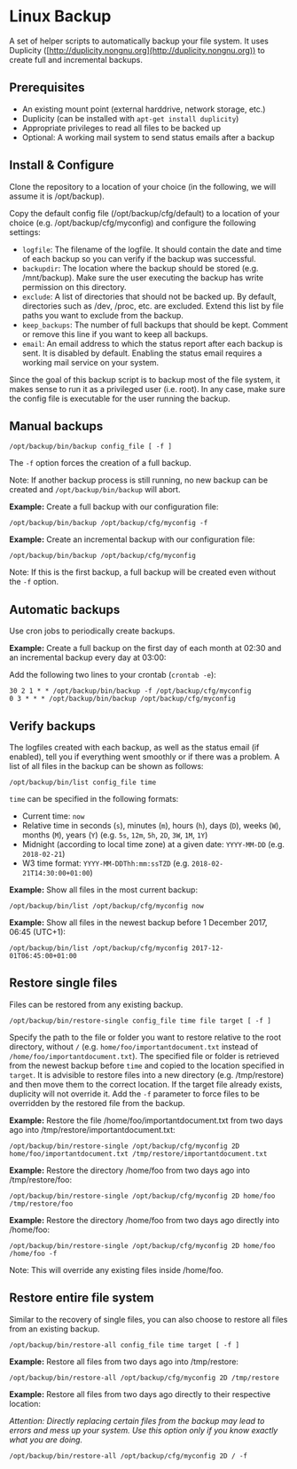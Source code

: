 # Linux Backup

A set of helper scripts to automatically backup your file system. It uses Duplicity ([http://duplicity.nongnu.org](http://duplicity.nongnu.org)) to create full and incremental backups.


## Prerequisites

- An existing mount point (external harddrive, network storage, etc.)
- Duplicity (can be installed with `apt-get install duplicity`)
- Appropriate privileges to read all files to be backed up
- Optional: A working mail system to send status emails after a backup


## Install & Configure

Clone the repository to a location of your choice (in the following, we will assume it is /opt/backup).

Copy the default config file (/opt/backup/cfg/default) to a location of your choice (e.g. /opt/backup/cfg/myconfig) and configure the following settings:

- `logfile`: The filename of the logfile. It should contain the date and time of each backup so you can verify if the backup was successful.
- `backupdir`: The location where the backup should be stored (e.g. /mnt/backup). Make sure the user executing the backup has write permission on this directory.
- `exclude`: A list of directories that should not be backed up. By default, directories such as /dev, /proc, etc. are excluded. Extend this list by file paths you want to exclude from the backup.
- `keep_backups`: The number of full backups that should be kept. Comment or remove this line if you want to keep all backups.
- `email`: An email address to which the status report after each backup is sent. It is disabled by default. Enabling the status email requires a working mail service on your system.

Since the goal of this backup script is to backup most of the file system, it makes sense to run it as a privileged user (i.e. root). In any case, make sure the config file is executable for the user running the backup.


## Manual backups

    /opt/backup/bin/backup config_file [ -f ]

The `-f` option forces the creation of a full backup.

Note: If another backup process is still running, no new backup can be created and `/opt/backup/bin/backup` will abort.

**Example:** Create a full backup with our configuration file:

    /opt/backup/bin/backup /opt/backup/cfg/myconfig -f

**Example:** Create an incremental backup with our configuration file:

    /opt/backup/bin/backup /opt/backup/cfg/myconfig

Note: If this is the first backup, a full backup will be created even without the `-f` option.

## Automatic backups

Use cron jobs to periodically create backups.

**Example:** Create a full backup on the first day of each month at 02:30 and an incremental backup every day at 03:00:

Add the following two lines to your crontab (`crontab -e`):

    30 2 1 * * /opt/backup/bin/backup -f /opt/backup/cfg/myconfig
    0 3 * * * /opt/backup/bin/backup /opt/backup/cfg/myconfig

## Verify backups

The logfiles created with each backup, as well as the status email (if enabled), tell you if everything went smoothly or if there was a problem. A list of all files in the backup can be shown as follows:

    /opt/backup/bin/list config_file time

`time` can be specified in the following formats: 

- Current time: `now`
- Relative time in seconds (`s`), minutes (`m`), hours (`h`), days (`D`), weeks (`W`), months (`M`), years (`Y`) (e.g. `5s`, `12m`, `5h`, `2D`, `3W`, `1M`, `1Y`)
- Midnight (according to local time zone) at a given date: `YYYY-MM-DD` (e.g. `2018-02-21`)
- W3 time format: `YYYY-MM-DDThh:mm:ssTZD` (e.g. `2018-02-21T14:30:00+01:00`)

**Example:** Show all files in the most current backup:

    /opt/backup/bin/list /opt/backup/cfg/myconfig now

**Example:** Show all files in the newest backup before 1 December 2017, 06:45 (UTC+1):

    /opt/backup/bin/list /opt/backup/cfg/myconfig 2017-12-01T06:45:00+01:00


## Restore single files

Files can be restored from any existing backup.

    /opt/backup/bin/restore-single config_file time file target [ -f ]

Specify the path to the file or folder you want to restore relative to the root directory, without `/` (e.g. `home/foo/importantdocument.txt` instead of `/home/foo/importantdocument.txt`). The specified file or folder is retrieved from the newest backup before `time` and copied to the location specified in `target`. It is advisible to restore files into a new directory (e.g. /tmp/restore) and then move them to the correct location. If the target file already exists, duplicity will not override it. Add the `-f` parameter to force files to be overridden by the restored file from the backup.

**Example:** Restore the file /home/foo/importantdocument.txt from two days ago into /tmp/restore/importantdocument.txt:

    /opt/backup/bin/restore-single /opt/backup/cfg/myconfig 2D home/foo/importantdocument.txt /tmp/restore/importantdocument.txt

**Example:** Restore the directory /home/foo from two days ago into /tmp/restore/foo:

    /opt/backup/bin/restore-single /opt/backup/cfg/myconfig 2D home/foo /tmp/restore/foo

**Example:** Restore the directory /home/foo from two days ago directly into /home/foo:

    /opt/backup/bin/restore-single /opt/backup/cfg/myconfig 2D home/foo /home/foo -f

Note: This will override any existing files inside /home/foo.


## Restore entire file system

Similar to the recovery of single files, you can also choose to restore all files from an existing backup. 

    /opt/backup/bin/restore-all config_file time target [ -f ]

**Example:** Restore all files from two days ago into /tmp/restore:

    /opt/backup/bin/restore-all /opt/backup/cfg/myconfig 2D /tmp/restore

**Example:** Restore all files from two days ago directly to their respective location:

*Attention: Directly replacing certain files from the backup may lead to errors and mess up your system. Use this option only if you know exactly what you are doing.*

    /opt/backup/bin/restore-all /opt/backup/cfg/myconfig 2D / -f




